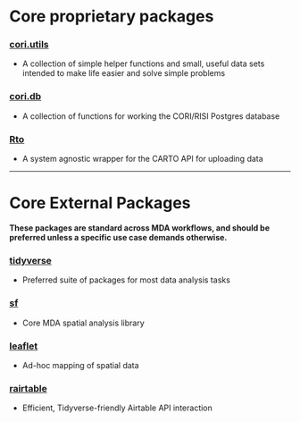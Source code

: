 # Core proprietary packages

### [cori.utils](https://github.com/ruralinnovation/cori_utils)

- A collection of simple helper functions and small, useful data sets intended to make life easier and solve simple problems

### [cori.db](https://github.com/ruralinnovation/cori_db)

- A collection of functions for working the CORI/RISI Postgres database

### [Rto](https://github.com/ruralinnovation/Rto)

- A system agnostic wrapper for the CARTO API for uploading data

------------------------------------------------------

# Core External Packages

__These packages are standard across MDA workflows, and should be preferred unless a specific use case demands otherwise.__

### [tidyverse](https://www.tidyverse.org/)

- Preferred suite of packages for most data analysis tasks

### [sf](https://r-spatial.github.io/sf/)

- Core MDA spatial analysis library

### [leaflet](https://rstudio.github.io/leaflet/)

- Ad-hoc mapping of spatial data

### [rairtable](https://matthewjrogers.github.io/rairtable/index.html)

- Efficient, Tidyverse-friendly Airtable API interaction